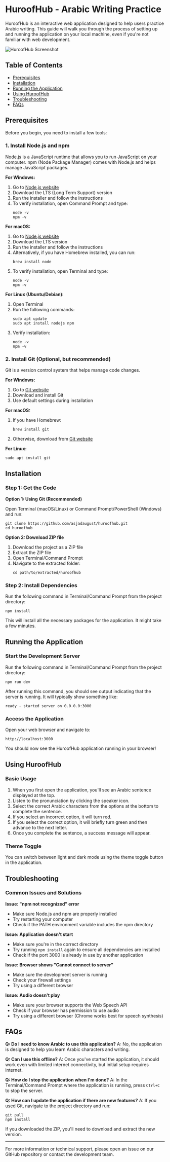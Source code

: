 # HuroofHub - Arabic Writing Practice

HuroofHub is an interactive web application designed to help users practice Arabic writing. This guide will walk you through the process of setting up and running the application on your local machine, even if you're not familiar with web development.

![HuroofHub Screenshot](public/screenshot.png)

## Table of Contents
- [Prerequisites](#prerequisites)
- [Installation](#installation)
- [Running the Application](#running-the-application)
- [Using HuroofHub](#using-huroofhub)
- [Troubleshooting](#troubleshooting)
- [FAQs](#faqs)

## Prerequisites

Before you begin, you need to install a few tools:

### 1. Install Node.js and npm

Node.js is a JavaScript runtime that allows you to run JavaScript on your computer. npm (Node Package Manager) comes with Node.js and helps manage JavaScript packages.

**For Windows:**
1. Go to [Node.js website](https://nodejs.org/)
2. Download the LTS (Long Term Support) version
3. Run the installer and follow the instructions
4. To verify installation, open Command Prompt and type: 
   ```
   node -v
   npm -v
   ```

**For macOS:**
1. Go to [Node.js website](https://nodejs.org/)
2. Download the LTS version
3. Run the installer and follow the instructions
4. Alternatively, if you have Homebrew installed, you can run:
   ```
   brew install node
   ```
5. To verify installation, open Terminal and type:
   ```
   node -v
   npm -v
   ```

**For Linux (Ubuntu/Debian):**
1. Open Terminal
2. Run the following commands:
   ```
   sudo apt update
   sudo apt install nodejs npm
   ```
3. Verify installation:
   ```
   node -v
   npm -v
   ```

### 2. Install Git (Optional, but recommended)

Git is a version control system that helps manage code changes.

**For Windows:**
1. Go to [Git website](https://git-scm.com/)
2. Download and install Git
3. Use default settings during installation

**For macOS:**
1. If you have Homebrew:
   ```
   brew install git
   ```
2. Otherwise, download from [Git website](https://git-scm.com/)

**For Linux:**
```
sudo apt install git
```

## Installation

### Step 1: Get the Code

**Option 1: Using Git (Recommended)**

Open Terminal (macOS/Linux) or Command Prompt/PowerShell (Windows) and run:

```
git clone https://github.com/asjadaugust/huroofhub.git
cd huroofhub
```

**Option 2: Download ZIP file**

1. Download the project as a ZIP file
2. Extract the ZIP file
3. Open Terminal/Command Prompt
4. Navigate to the extracted folder:
   ```
   cd path/to/extracted/huroofhub
   ```

### Step 2: Install Dependencies

Run the following command in Terminal/Command Prompt from the project directory:

```
npm install
```

This will install all the necessary packages for the application. It might take a few minutes.

## Running the Application

### Start the Development Server

Run the following command in Terminal/Command Prompt from the project directory:

```
npm run dev
```

After running this command, you should see output indicating that the server is running. It will typically show something like:

```
ready - started server on 0.0.0.0:3000
```

### Access the Application

Open your web browser and navigate to:

```
http://localhost:3000
```

You should now see the HuroofHub application running in your browser!

## Using HuroofHub

### Basic Usage

1. When you first open the application, you'll see an Arabic sentence displayed at the top.
2. Listen to the pronunciation by clicking the speaker icon.
3. Select the correct Arabic characters from the options at the bottom to complete the sentence.
4. If you select an incorrect option, it will turn red.
5. If you select the correct option, it will briefly turn green and then advance to the next letter.
6. Once you complete the sentence, a success message will appear.

### Theme Toggle

You can switch between light and dark mode using the theme toggle button in the application.

## Troubleshooting

### Common Issues and Solutions

**Issue: "npm not recognized" error**
- Make sure Node.js and npm are properly installed
- Try restarting your computer
- Check if the PATH environment variable includes the npm directory

**Issue: Application doesn't start**
- Make sure you're in the correct directory
- Try running `npm install` again to ensure all dependencies are installed
- Check if the port 3000 is already in use by another application

**Issue: Browser shows "Cannot connect to server"**
- Make sure the development server is running
- Check your firewall settings
- Try using a different browser

**Issue: Audio doesn't play**
- Make sure your browser supports the Web Speech API
- Check if your browser has permission to use audio
- Try using a different browser (Chrome works best for speech synthesis)

## FAQs

**Q: Do I need to know Arabic to use this application?**
A: No, the application is designed to help you learn Arabic characters and writing.

**Q: Can I use this offline?**
A: Once you've started the application, it should work even with limited internet connectivity, but initial setup requires internet.

**Q: How do I stop the application when I'm done?**
A: In the Terminal/Command Prompt where the application is running, press `Ctrl+C` to stop the server.

**Q: How can I update the application if there are new features?**
A: If you used Git, navigate to the project directory and run:
```
git pull
npm install
```
If you downloaded the ZIP, you'll need to download and extract the new version.

---

For more information or technical support, please open an issue on our GitHub repository or contact the development team.

